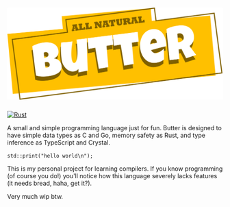 # ![Butter](butter.svg)

[![Rust](https://github.com/neverRare/butter/workflows/Rust/badge.svg)](https://github.com/neverRare/butter/actions?query=workflow%3ARust)

A small and simple programming language just for fun. Butter is designed to have simple data types as C and Go, memory safety as Rust, and type inference as TypeScript and Crystal.

```butter
std::print("hello world\n");
```

This is my personal project for learning compilers. If you know programming (of course you do!) you'll notice how this language severely lacks features (it needs bread, haha, get it?).

Very much wip btw.
